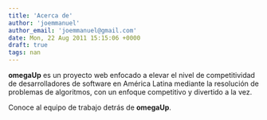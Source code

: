 ```yaml
---
title: 'Acerca de'
author: 'joemmanuel'
author_email: 'joemmanuel@gmail.com'
date: Mon, 22 Aug 2011 15:15:06 +0000
draft: true
tags: nan
---
```


**omegaUp** es un proyecto web enfocado a elevar el nivel de competitividad de desarrolladores de software en América Latina mediante la resolución de problemas de algoritmos, con un enfoque competitivo y divertido a la vez.

Conoce al equipo de trabajo detrás de **omegaUp**.
